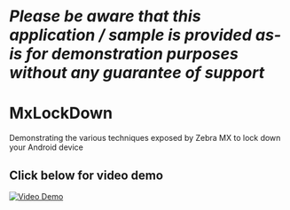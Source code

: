 *Please be aware that this application / sample is provided as-is for demonstration purposes without any guarantee of support*
=========================================================

# MxLockDown
Demonstrating the various techniques exposed by Zebra MX to lock down your Android device

## Click below for video demo

[![Video Demo](https://img.youtube.com/vi/C9OCWsOt4W4/3.jpg)](https://youtu.be/C9OCWsOt4W4 "Video Demo")
